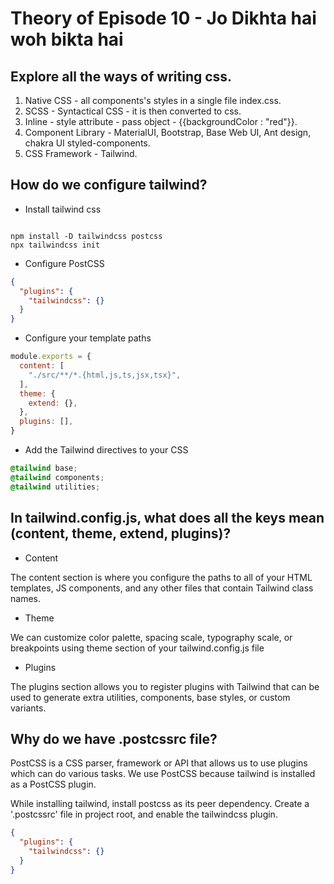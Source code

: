 # Theory of Episode 10 - Jo Dikhta hai woh bikta hai 

## Explore all the ways of writing css.


1.  Native CSS - all components's styles in a single file index.css.
2.  SCSS - Syntactical CSS - it is then converted to css.
3.  Inline - style attribute - pass object - {{backgroundColor : "red"}}.
4.  Component Library - MaterialUI, Bootstrap, Base Web UI, Ant design, chakra UI styled-components.
5.  CSS Framework - Tailwind.

## How do we configure tailwind?

* Install tailwind css

```node

npm install -D tailwindcss postcss
npx tailwindcss init

```

* Configure PostCSS

```json
{
  "plugins": {
    "tailwindcss": {}
  }
}
```

* Configure your template paths
```javascript
module.exports = {
  content: [
    "./src/**/*.{html,js,ts,jsx,tsx}",
  ],
  theme: {
    extend: {},
  },
  plugins: [],
}
```

* Add the Tailwind directives to your CSS
```css
@tailwind base;
@tailwind components;
@tailwind utilities;
```

##  In tailwind.config.js, what does all the keys mean (content, theme, extend, plugins)?

- Content

The content section is where you configure the paths to all of your HTML templates, JS components, and any other files that contain Tailwind class names.

- Theme

We can customize color palette, spacing scale, typography scale, or breakpoints using theme section of your tailwind.config.js file

- Plugins 

The plugins section allows you to register plugins with Tailwind that can be used to generate extra utilities, components, base styles, or custom variants.

## Why do we have .postcssrc file?

PostCSS is a CSS parser, framework or API that allows us to use plugins which can do various tasks. We use PostCSS because tailwind is installed as a PostCSS plugin.

While installing tailwind, install postcss as its peer dependency. Create a '.postcssrc' file in project root, and enable the tailwindcss plugin.

```json
{
  "plugins": {
    "tailwindcss": {}
  }
}
```